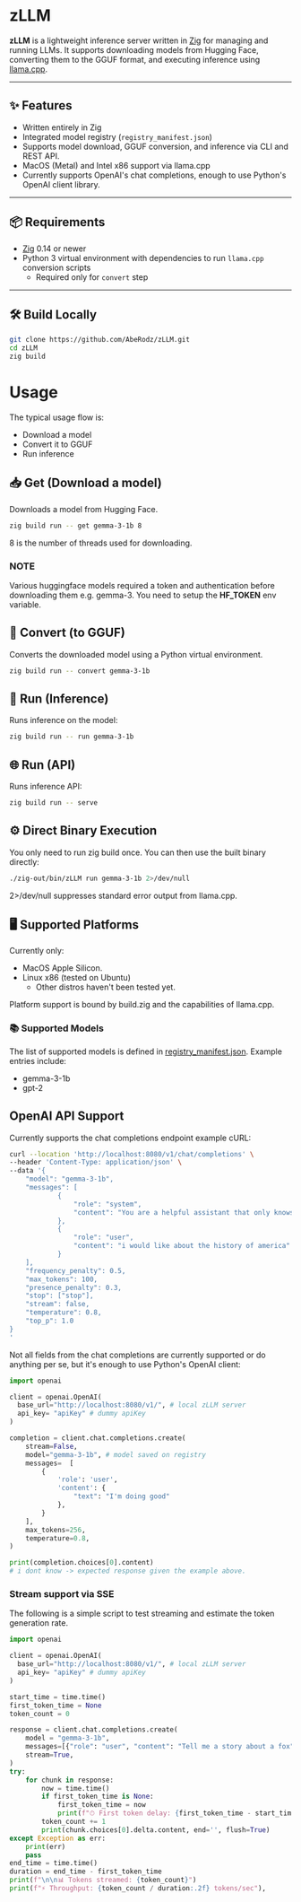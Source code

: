 # zLLM

**zLLM** is a lightweight inference server written in [Zig](https://ziglang.org/) for managing and running LLMs. It supports downloading models from Hugging Face, converting them to the GGUF format, and executing inference using [llama.cpp](https://github.com/ggerganov/llama.cpp).

---

## ✨ Features

- Written entirely in Zig
- Integrated model registry (`registry_manifest.json`)
- Supports model download, GGUF conversion, and inference via CLI and REST API.
- MacOS (Metal) and Intel x86 support via llama.cpp
- Currently supports OpenAI's chat completions, enough to use Python's OpenAI client library.

---

## 📦 Requirements

- [Zig](https://ziglang.org/download/) 0.14 or newer
- Python 3 virtual environment with dependencies to run `llama.cpp` conversion scripts
  - Required only for `convert` step

---

## 🛠️ Build Locally

```sh
git clone https://github.com/AbeRodz/zLLM.git
cd zLLM
zig build
```
# Usage

The typical usage flow is:

- Download a model
- Convert it to GGUF
- Run inference



## 📥 Get (Download a model)
Downloads a model from Hugging Face.
```sh
zig build run -- get gemma-3-1b 8
```
8 is the number of threads used for downloading.

### NOTE
Various huggingface models required a token and authentication before downloading them e.g. gemma-3. You need to setup the **HF_TOKEN** env variable.

## 🔁 Convert (to GGUF)
Converts the downloaded model using a Python virtual environment.

```sh
zig build run -- convert gemma-3-1b
```

## 🧠 Run (Inference)
Runs inference on the model:
```sh
zig build run -- run gemma-3-1b
```

## 🌐 Run (API)
Runs inference API:
```sh
zig build run -- serve
```

## ⚙️ Direct Binary Execution

You only need to run zig build once. You can then use the built binary directly:
```sh
./zig-out/bin/zLLM run gemma-3-1b 2>/dev/null
```
2>/dev/null suppresses standard error output from llama.cpp.


## 🖥️ Supported Platforms

Currently only:
- MacOS Apple Silicon.
- Linux x86 (tested on Ubuntu)
    - Other distros haven't been tested yet.

Platform support is bound by build.zig and the capabilities of llama.cpp.

### 📚 Supported Models

The list of supported models is defined in [registry_manifest.json](src/registry/registry_manifest.json). Example entries include:

- gemma-3-1b
- gpt-2

## OpenAI API Support

Currently supports the chat completions endpoint example cURL:

```sh
curl --location 'http://localhost:8080/v1/chat/completions' \
--header 'Content-Type: application/json' \
--data '{
    "model": "gemma-3-1b",
    "messages": [
            {
                "role": "system",
                "content": "You are a helpful assistant that only knows about math and nothing more, if what you are asked about is not about math respond just with i dont know."
            },
            {
                "role": "user",
                "content": "i would like about the history of america"
            }
    ],
    "frequency_penalty": 0.5,
    "max_tokens": 100,
    "presence_penalty": 0.3,
    "stop": ["stop"],
    "stream": false,
    "temperature": 0.8,
    "top_p": 1.0
}
'
```

Not all fields from the chat completions are currently supported or do anything per se, but it's enough to use Python's OpenAI client:

```python
import openai

client = openai.OpenAI(
  base_url="http://localhost:8080/v1/", # local zLLM server
  api_key= "apiKey" # dummy apiKey
)

completion = client.chat.completions.create(
    stream=False,
    model="gemma-3-1b", # model saved on registry
    messages=  [
        {
            'role': 'user',
            'content': {
                "text": "I'm doing good"
            },
        }
    ],
    max_tokens=256,
    temperature=0.8,
)

print(completion.choices[0].content)
# i dont know -> expected response given the example above.
```

### Stream support via SSE
The following is a simple script to test streaming and estimate the token generation rate.


```python
import openai

client = openai.OpenAI(
  base_url="http://localhost:8080/v1/", # local zLLM server
  api_key= "apiKey" # dummy apiKey
)

start_time = time.time()
first_token_time = None
token_count = 0

response = client.chat.completions.create(
    model = "gemma-3-1b",
    messages=[{"role": "user", "content": "Tell me a story about a fox"}],
    stream=True,
)
try:
    for chunk in response:
        now = time.time()
        if first_token_time is None:
            first_token_time = now
            print(f"⏱ First token delay: {first_token_time - start_time:.3f}s")
        token_count += 1
        print(chunk.choices[0].delta.content, end='', flush=True)
except Exception as err:
    print(err)
    pass
end_time = time.time()
duration = end_time - first_token_time
print(f"\n\n📊 Tokens streamed: {token_count}")
print(f"⚡ Throughput: {token_count / duration:.2f} tokens/sec"),
```